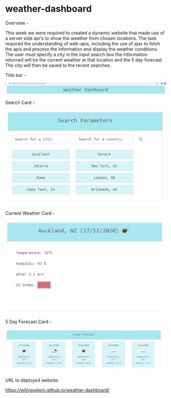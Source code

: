 # weather-dashboard
Overview - 

This week we were required to created a dynamic website that made use of a server side api's to show the weather from chosen locations. The task required the understanding of web-apis, including the use of ajax to fetch the apis and process the information and display the weather conditions. The user must specify a city in the input search box the information returned will be the current weather at that location and the 5 day forecast. The city will then be saved to the recent searches . 

Title bar - 

![Alt text](/assets/screenshots/title.JPG?raw=true "title")

Search Card - 

![Alt text](/assets/screenshots/search.JPG?raw=true "search")

Current Weather Card - 

![Alt text](/assets/screenshots/current.JPG?raw=true "current")

5 Day Forecast Card - 

![Alt text](/assets/screenshots/fiveday.JPG?raw=true "fiveday")


URL to deployed website:

https://willygodwin.github.io/weather-dashboard/
